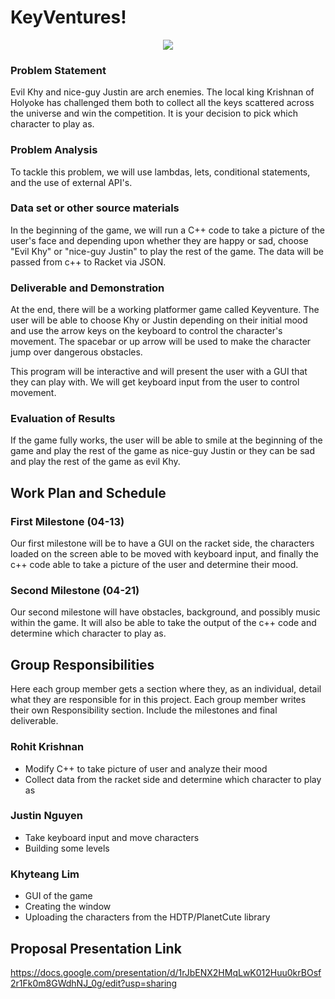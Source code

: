 # KeyVentures!

<p align="center">
	<img src="http://docs.racket-lang.org/teachpack/pict.png"/>
</p>

### Problem Statement
Evil Khy and nice-guy Justin are arch enemies. The local king Krishnan of Holyoke has challenged them both to collect all the keys scattered across the universe and win the competition. It is your decision to pick which character to play as.

### Problem Analysis
To tackle this problem, we will use lambdas, lets, conditional statements, and the use of external API's. 

### Data set or other source materials
In the beginning of the game, we will run a C++ code to take a picture of the user's face and depending upon whether they are happy or sad, choose "Evil Khy" or "nice-guy Justin" to play the rest of the game. The data will be passed from c++ to Racket via JSON. 

### Deliverable and Demonstration
At the end, there will be a working platformer game called Keyventure. The user will be able to choose Khy or Justin depending on their initial mood and use the arrow keys on the keyboard to control the character's movement. The spacebar or up arrow will be used to make the character jump over dangerous obstacles. 

This program will be interactive and will present the user with a GUI that they can play with. We will get keyboard input from the user to control movement.

### Evaluation of Results
If the game fully works, the user will be able to smile at the beginning of the game and play the rest of the game as nice-guy Justin or they can be sad and play the rest of the game as evil Khy. 

## Work Plan and Schedule

### First Milestone (04-13)
Our first milestone will be to have a GUI on the racket side, the characters loaded on the screen able to be moved with keyboard input, and finally the c++ code able to take a picture of the user and determine their mood.

### Second Milestone (04-21)
Our second milestone will have obstacles, background, and possibly music within the game. It will also be able to take the output of the c++ code and determine which character to play as.

## Group Responsibilities
Here each group member gets a section where they, as an individual, detail what they are responsible for in this project. Each group member writes their own Responsibility section. Include the milestones and final deliverable.

### Rohit Krishnan
- Modify C++ to take picture of user and analyze their mood
- Collect data from the racket side and determine which character to play as

### Justin Nguyen
- Take keyboard input and move characters
- Building some levels

### Khyteang Lim
- GUI of the game
- Creating the window
- Uploading the characters from the HDTP/PlanetCute library

## Proposal Presentation Link
https://docs.google.com/presentation/d/1rJbENX2HMqLwK012Huu0krBOsf2r1Fk0m8GWdhNJ_0g/edit?usp=sharing

<!-- Links -->
[piazza]: https://piazza.com/class/i55is8xqqwhmr?cid=453
[markdown]: https://help.github.com/articles/markdown-basics/
